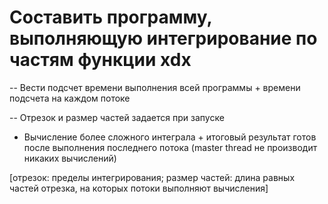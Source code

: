 # Составить программу, выполняющую интегрирование по частям функции xdx

-- Вести подсчет времени выполнения всей программы + времени подсчета на каждом потоке

-- Отрезок и размер частей задается при запуске

* Вычисление более сложного интеграла + итоговый результат готов после выполнения последнего потока (master thread не производит никаких вычислений)

[отрезок: пределы интегрирования; размер частей: длина равных частей отрезка, на которых потоки выполняют вычисления]